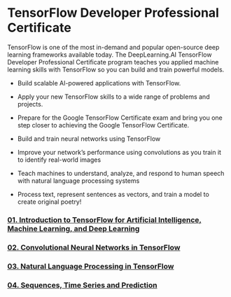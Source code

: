 # TensorFlow Developer Professional Certificate
TensorFlow is one of the most in-demand and popular open-source deep learning frameworks available today. The DeepLearning.AI TensorFlow Developer Professional Certificate program teaches you applied machine learning skills with TensorFlow so you can build and train powerful models.
- Build scalable AI-powered applications with TensorFlow. 
- Apply your new TensorFlow skills to a wide range of problems and projects. 
- Prepare for the Google TensorFlow Certificate exam and bring you one step closer to achieving the Google TensorFlow Certificate.

- Build and train neural networks using TensorFlow
- Improve your network’s performance using convolutions as you train it to identify real-world images
- Teach machines to understand, analyze, and respond to human speech with natural language processing systems
- Process text, represent sentences as vectors, and train a model to create original poetry!

### [01. Introduction to TensorFlow for Artificial Intelligence, Machine Learning, and Deep Learning](https://github.com/udaypratapyati/DeepLearning_With_Tensorflow2/tree/master/05.TensorFlow%20Developer%20Professional%20Certificate/01.Introduction-tensorflow)

### [02. Convolutional Neural Networks in TensorFlow](https://github.com/udaypratapyati/DeepLearning_With_Tensorflow2/tree/master/05.TensorFlow%20Developer%20Professional%20Certificate/02.ConvolutionalNeuralNetwork)

### [03. Natural Language Processing in TensorFlow](https://github.com/udaypratapyati/DeepLearning_With_Tensorflow2/tree/master/05.TensorFlow%20Developer%20Professional%20Certificate/03.NaturalLanguageProcessing)

### [04. Sequences, Time Series and Prediction](https://github.com/udaypratapyati/DeepLearning_With_Tensorflow2/tree/master/05.TensorFlow%20Developer%20Professional%20Certificate/04.TimeSeries)

